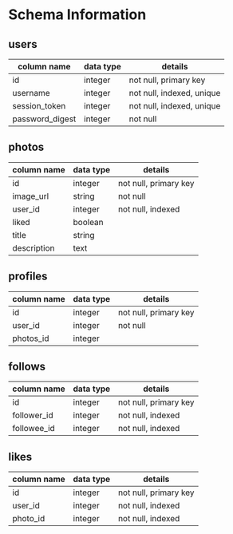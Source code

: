 # Schema Information

## users
|column name| data type | details |
| --- | --- | --- |
| id | integer | not null, primary key |
| username | integer | not null, indexed, unique |
| session_token | integer | not null, indexed, unique |
| password_digest | integer | not null |

## photos
|column name| data type | details |
| --- | --- | --- |
| id | integer | not null, primary key |
| image_url | string | not null | 
| user_id | integer | not null, indexed |
| liked | boolean | |
| title | string | |
| description | text | |

## profiles
|column name| data type | details |
| --- | --- | --- |
| id | integer | not null, primary key |
| user_id | integer | not null |
| photos_id | integer | |

## follows
|column name| data type | details |
| --- | --- | --- |
| id | integer | not null, primary key |
| follower_id | integer | not null, indexed |
| followee_id | integer | not null, indexed |

## likes
|column name| data type | details |
| --- | --- | --- |
| id | integer | not null, primary key |
| user_id | integer | not null, indexed |
| photo_id | integer | not null, indexed |
